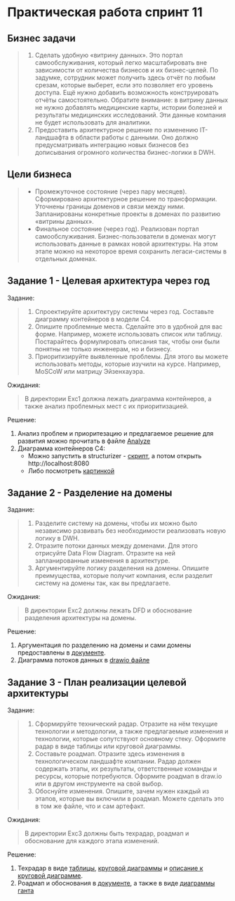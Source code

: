 # Практическая работа спринт 11

## Бизнес задачи

> 1. Сделать удобную «витрину данных». Это портал самообслуживания, который легко масштабировать вне зависимости от количества бизнесов и их бизнес-целей. По задумке, сотрудник может получить здесь отчёт по любым срезам, которые выберет, если это позволяет его уровень доступа. Ещё нужно добавить возможность конструировать отчёты самостоятельно. Обратите внимание: в витрину данных не нужно добавлять медицинские карты, истории болезней и результаты медицинских исследований. Эти данные компания не будет использовать для аналитики.
> 2. Предоставить архитектурное решение по изменению IТ-ландшафта в области работы с данными. Оно должно предусматривать интеграцию новых бизнесов без дописывания огромного количества бизнес-логики в DWH.

## Цели бизнеса
> - Промежуточное состояние (через пару месяцев). Сформировано архитектурное решение по трансформации. Уточнены границы доменов и связи между ними. Запланированы конкретные проекты в доменах по развитию «витрины данных».
> - Финальное состояние (через год). Реализован портал самообслуживания. Бизнес-пользователи в доменах могут использовать данные в рамках новой архитектуры. На этом этапе можно на некоторое время сохранить легаси-системы в отдельных доменах.

## Задание 1 - Целевая архитектура через год

Задание:
> 1. Спроектируйте архитектуру системы через год. Составьте диаграмму контейнеров в модели C4.
> 2. Опишите проблемные места. Сделайте это в удобной для вас форме. Например, можете использовать список или таблицу. Постарайтесь формулировать описания так, чтобы они были понятны не только инженерам, но и бизнесу.
> 3. Приоритизируйте выявленные проблемы. Для этого вы можете использовать методы, которые изучили на курсе. Например, MoSCoW или матрицу Эйзенхауэра.

Ожидания:
> В директории Exc1 должна лежать диаграмма контейнеров, а также анализ проблемных мест с их приоритизацией.

Решение:
1. Анализ проблем и приоритезацию и предлагаемое решение для развития можно прочитать в файле [Analyze](Exc1/ANALYZE.md)
2. Диаграмма контейнеров C4:
    - Можно запустить в structurizer - [скрипт](Exc1/run-structurizr.sh), а потом открыть http://localhost:8080 
    - Либо посмотреть [картинкой](Exc1/c4-container.png)

## Задание 2 - Разделение на домены

Задание:
> 1. Разделите систему на домены, чтобы их можно было независимо развивать без необходимости реализовать новую логику в DWH.
> 2. Отразите потоки данных между доменами. Для этого отрисуйте Data Flow Diagram. Отразите на ней запланированные изменения в архитектуре.
> 3. Аргументируйте логику разделения на домены. Опишите преимущества, которые получит компания, если разделит систему на домены так, как вы предлагаете.

Ожидания:
> В директории Exc2 должны лежать DFD и обоснование разделения архитектуры на домены.

Решение:
1. Аргументация по разделению на домены и сами домены предоставлены в [документе](Exc2/DOMAINS.md).
2. Диаграмма потоков данных в [drawio файле](Exc2/data-flow-diagram.drawio)

## Задание 3 - План реализации целевой архитектуры

Задание:
> 1. Сформируйте технический радар. Отразите на нём текущие технологии и методологии, а также предлагаемые изменения и технологии, которые сопутствуют основному стеку. Оформите радар в виде таблицы или круговой диаграммы.
> 2. Составьте роадмап. Отразите здесь изменения в технологическом ландшафте компании. Радар должен содержать этапы, их результаты, ответственные команды и ресурсы, которые потребуются. Оформите роадмап в draw.io или в другом инструменте на свой выбор.
> 3. Обоснуйте изменения. Опишите, зачем нужен каждый из этапов, которые вы включили в роадмап. Можете сделать это в том же файле, что и сам артефакт.

Ожидания:
> В директории Exc3  должны быть техрадар, роадмап и обоснование для каждого этапа изменений.

Решение:
1. Техрадар в виде [таблицы](Exc3/tech-radar.csv), [круговой диаграммы](Exc3/tech-radar-thoughtworks.png) и [описание к круговой диаграмме](Exc3/tech-radar-thoughtworks-legend.pdf).
2. Роадмап и обоснования в [документе](Exc3/ROADMAP.md), а также в виде [диаграммы ганта](Exc3/roadmap.drawio)
